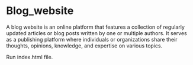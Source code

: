 # Blog_website
A blog website is an online platform that features a collection of regularly updated articles or blog posts written by one or multiple authors. It serves as a publishing platform where individuals or organizations share their thoughts, opinions, knowledge, and expertise on various topics.

Run index.html file.
